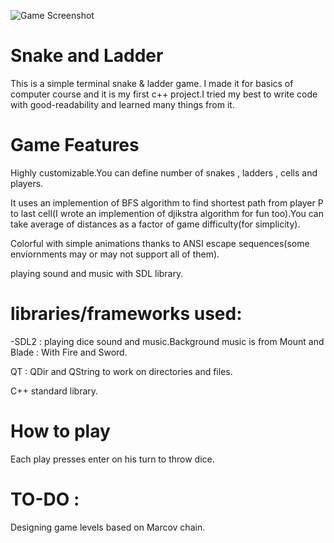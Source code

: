 ![Game Screenshot](https://github.com/ariaman5/snake-and-ladder/blob/master/Screenshot%20from%202018-03-03%2019-00-34.png?raw=true "Screenshot")
# Snake and Ladder
This is a simple terminal snake & ladder game.
I made it for basics of computer course and it is my first c++ project.I tried my best to write code with good-readability and learned many things from it.
# Game Features
Highly customizable.You can define number of snakes , ladders , cells and players.

It uses an implemention of BFS algorithm to find shortest path from player P to last cell(I wrote an implemention of djikstra algorithm for fun too).You can take average of distances as a factor of game difficulty(for simplicity).

Colorful with simple animations thanks to ANSI escape sequences(some enviornments may or may not support all of them).

playing sound and music with SDL library.
# libraries/frameworks used:
-SDL2 : playing dice sound and music.Background music is from Mount and Blade : With Fire and Sword.

QT : QDir and QString to work on directories and files.

C++ standard library.

# How to play
Each play presses enter on his turn to throw dice.

# TO-DO :
Designing game levels based on Marcov chain.
